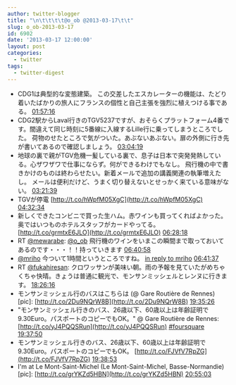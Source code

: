 ```yaml
---
author: twitter-blogger
title: "\n\t\t\t\t@o_ob @2013-03-17\t\t"
slug: o_ob-2013-03-17
id: 6902
date: '2013-03-17 12:00:00'
layout: post
categories:
  - twitter
tags:
  - twitter-digest
---
```


*   CDG1は典型的な変態建築。 この交差したエスカレーターの機能は、たどり着いたばかりの旅人にフランスの個性と自己主張を強烈に植えつける事である。 [01:57:16](http://twitter.com/o_ob/statuses/312970835042385920)
*   CDG2駅からLaval行きのTGV5237ですが、おそらくプラットフォーム4番です。間違えて同じ時刻に5番線に入線するLille行に乗ってしまうところでした。 荷物のせたところで気がついた。あぶないあぶない。扉の外側に行き先が書いてあるので確認しましょう。 [03:04:19](http://twitter.com/o_ob/statuses/312987707792031744)
*   地球の裏で親がTGV危機一髪している裏で、息子は日本で突発発熱している。心ザワザワで仕事にならず。何ができるわけでもなし。 飛行機の中で書きかけのものは終わらせたい。新着メールで追加の講義関連の執筆増えたし。 メールは便利だけど、うまく切り替えないとせっかく来ている意味がない。 [03:21:39](http://twitter.com/o_ob/statuses/312992071789199361)
*   TGVが停電 [http://t.co/hWpfM05XgC](http://t.co/hWpfM05XgC) [04:32:34](http://twitter.com/o_ob/statuses/313009915071430657)
*   新しくできたコンビニで買った生ハム。赤ワインも買ってくればよかった。奥ではいつものホテルスタッフがカードやってる。 [http://t.co/grmtxE6JLO](http://t.co/grmtxE6JLO) [06:28:18](http://twitter.com/o_ob/statuses/313039041715134465)
*   RT [@mewarabe](http://twitter.com/mewarabe): [@o_ob](http://twitter.com/o_ob) 飛行機のワインをいまこの瞬間まで取っておいてあるのです・・・！！持っていきます [06:40:58](http://twitter.com/o_ob/statuses/313042231110037504)
*   [@mriho](http://twitter.com/mriho) 今ついて1時間というところですね。 [in reply to mriho](http://twitter.com/mriho/statuses/313042169302769665) [06:41:37](http://twitter.com/o_ob/statuses/313042392804634624)
*   RT [@fukahiresan](http://twitter.com/fukahiresan): クロワッサンが美味い朝。雨の予報を見ていたがめちゃくちゃ快晴。きょうは普通に観光で、モンサンミッシェルとレンヌに行きます。 [18:26:16](http://twitter.com/o_ob/statuses/313219723934453760)
*   モンサンミッシェル行のバスはこちらは (@ Gare Routière de Rennes) [pic]: [http://t.co/2Du9NQrW8B](http://t.co/2Du9NQrW8B) [19:35:26](http://twitter.com/o_ob/statuses/313237133374660610)
*   "モンサンミッシェル行きのバス、26歳以下、60歳以上は年齢証明で9.30Euro。パスポートのコピーでもOK。" @ Gare Routière de Rennes: [http://t.co/yJ4PQQSRun](http://t.co/yJ4PQQSRun) [#foursquare](http://search.twitter.com/search?q=%23foursquare) [19:37:50](http://twitter.com/o_ob/statuses/313237737589313536)
*   モンサンミッシェル行きのバス、26歳以下、60歳以上は年齢証明で9.30Euro。パスポートのコピーでもOK。 [http://t.co/FJVfV7RpZG](http://t.co/FJVfV7RpZG) [19:38:53](http://twitter.com/o_ob/statuses/313237999116750849)
*   I'm at Le Mont-Saint-Michel (Le Mont-Saint-Michel, Basse-Normandie) [pic]: [http://t.co/grYKZd5HBN](http://t.co/grYKZd5HBN) [20:55:03](http://twitter.com/o_ob/statuses/313257168264634368)